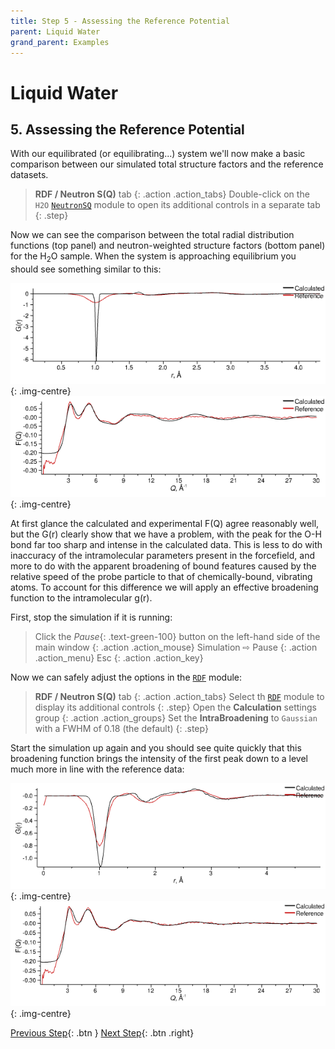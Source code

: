 ```yaml
---
title: Step 5 - Assessing the Reference Potential
parent: Liquid Water
grand_parent: Examples
---
```

# Liquid Water

## 5. Assessing the Reference Potential

With our equilibrated (or equilibrating...) system we'll now make a basic comparison between our simulated total structure factors and the reference datasets.

> **RDF / Neutron S(Q)** tab
{: .action .action_tabs}
> Double-click on the `H2O` [`NeutronSQ`](/userguide/modules/neutronsq) module to open its additional controls in a separate tab
{: .step}

Now we can see the comparison between the total radial distribution functions (top panel) and neutron-weighted structure factors (bottom panel) for the H<sub>2</sub>O sample. When the system is approaching equilibrium you should see something similar to this:

![Equilibrated water (H2O) G(r)](equilibrated-h2o-gr.png){: .img-centre}
![Equilibrated water (H2O) F(Q)](equilibrated-h2o-fq.png){: .img-centre}

At first glance the calculated and experimental F(Q) agree reasonably well, but the G(r) clearly show that we have a problem, with the peak for the O-H bond far too sharp and intense in the calculated data. This is less to do with inaccuracy of the intramolecular parameters present in the forcefield, and more to do with the apparent broadening of bound features caused by the relative speed of the probe particle to that of chemically-bound, vibrating atoms. To account for this difference we will apply an effective broadening function to the intramolecular g(r).

First, stop the simulation if it is running:

> Click the _Pause_{: .text-green-100} button on the left-hand side of the main window
{: .action .action_mouse}
> Simulation &#8680; Pause
{: .action .action_menu}
> Esc
{: .action .action_key}

Now we can safely adjust the options in the [`RDF`](/userguide/modules/rdf) module:

> **RDF / Neutron S(Q)** tab
{: .action .action_tabs}
> Select th [`RDF`](/userguide/modules/rdf) module to display its additional controls
{: .step}
> Open the **Calculation** settings group
{: .action .action_groups}
> Set the **IntraBroadening** to `Gaussian` with a FWHM of 0.18 (the default)
{: .step}

Start the simulation up again and you should see quite quickly that this broadening function brings the intensity of the first peak down to a level much more in line with the reference data:

![Equilibrated water (H2O) G(r) with effective broadening applied to intramolecular g(r)](equilibrated-h2o-broadened-gr.png){: .img-centre}
![Equilibrated water (H2O) F(Q) with effective broadening applied to intramolecular g(r)](equilibrated-h2o-broadened-fq.png){: .img-centre}




[Previous Step](step4.md){: .btn }   [Next Step](step6.md){: .btn .right}
